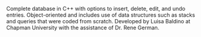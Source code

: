 Complete database in C++ with options to insert, delete, edit, and undo entries. Object-oriented and includes use of data structures such as stacks and queries that were coded from scratch.
Developed by Luisa Baldino at Chapman University with the assistance of Dr. Rene German.
